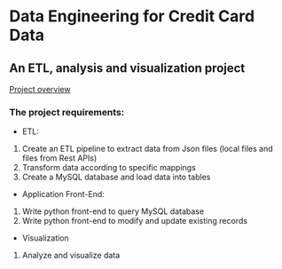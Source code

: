# Data Engineering for Credit Card Data

## An ETL, analysis and visualization project
[Project overview](./images/project_overview.jpeg)
### The project requirements:
* ETL:
1. Create an ETL pipeline to extract data from Json files (local files and files from Rest APIs)
2. Transform data according to specific mappings 
3. Create a MySQL database and load data into tables
* Application Front-End:
1. Write python front-end to query MySQL database
2. Write python front-end to modify and update existing records
* Visualization
1. Analyze and visualize data 